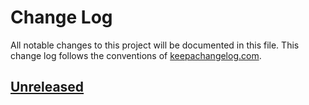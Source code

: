 # Change Log
All notable changes to this project will be documented in this file. This change log follows the conventions of [keepachangelog.com](http://keepachangelog.com/).

## [Unreleased]

[Unreleased]: https://github.com/your-name/squirrel-parse/compare/0.1.1...HEAD
[0.1.1]: https://github.com/your-name/squirrel-parse/compare/0.1.0...0.1.1
